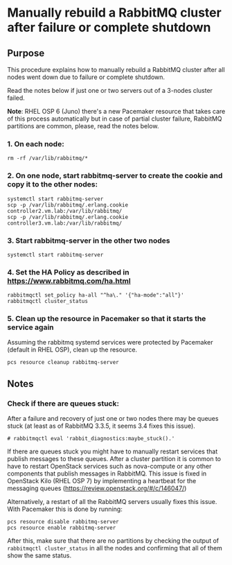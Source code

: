 # Manually rebuild a RabbitMQ cluster after failure or complete shutdown

## Purpose
This procedure explains how to manually rebuild a RabbitMQ cluster after all nodes went down due to failure or complete shutdown.

Read the notes below if just one or two servers out of a 3-nodes cluster failed.

**Note**: RHEL OSP 6 (Juno) there's a new Pacemaker resource that takes care of this process automatically but in case of partial cluster failure, RabbitMQ partitions are common, please, read the notes below.

### 1. On each node:
```
rm -rf /var/lib/rabbitmq/*
```
### 2. On one node, start rabbitmq-server to create the cookie and copy it to the other nodes:
```
systemctl start rabbitmq-server
scp -p /var/lib/rabbitmq/.erlang.cookie controller2.vm.lab:/var/lib/rabbitmq/
scp -p /var/lib/rabbitmq/.erlang.cookie controller3.vm.lab:/var/lib/rabbitmq/
```
### 3. Start rabbitmq-server in the other two nodes
```
systemctl start rabbitmq-server
```
### 4. Set the HA Policy as described in https://www.rabbitmq.com/ha.html
```
rabbitmqctl set_policy ha-all "^ha\." '{"ha-mode":"all"}'
rabbitmqctl cluster_status
```
### 5. Clean up the resource in Pacemaker so that it starts the service again
Assuming the rabbitmq systemd services were protected by Pacemaker (default in RHEL OSP), clean up the resource.
```
pcs resource cleanup rabbitmq-server
```
## Notes
### Check if there are queues stuck:
After a failure and recovery of just one or two nodes there may be queues stuck (at least as of RabbitMQ 3.3.5, it seems 3.4 fixes this issue).
```
# rabbitmqctl eval 'rabbit_diagnostics:maybe_stuck().'
```
If there are queues stuck you might have to manually restart services that publish messages to these queues. After a cluster partition it is common to have to restart OpenStack services such as nova-compute or any other components that publish messages in RabbitMQ. This issue is fixed in OpenStack Kilo (RHEL OSP 7) by implementing a heartbeat for the messaging queues (https://review.openstack.org/#/c/146047/)

Alternatively, a restart of all the RabbitMQ servers usually fixes this issue. With Pacemaker this is done by running:
```
pcs resource disable rabbitmq-server
pcs resource enable rabbitmq-server
```
After this, make sure that there are no partitions by checking the output of `rabbitmqctl cluster_status` in all the nodes and confirming that all of them show the same status.
